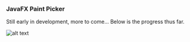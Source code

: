 ### JavaFX Paint Picker

Still early in development, more to come... Below is the progress thus far.

![alt text](https://github.com/EricCanull/paintpicker/blob/master/src/main/resources/images/screenshots/paintpicker.png "Paint Picker")
